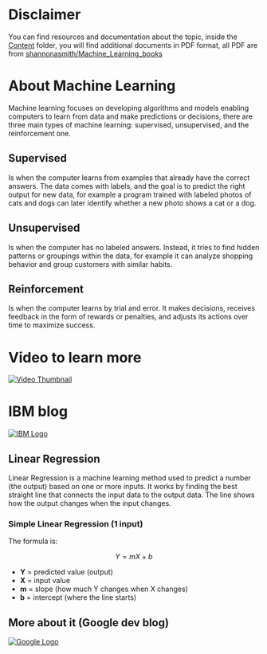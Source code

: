# Disclaimer
You can find resources and documentation about the topic, inside the [Content](./Content/README.md) folder, you will find additional documents in PDF format, all PDF are from  [shannonasmith/Machine_Learning_books](https://github.com/shannonasmith/Machine_Learning_books/tree/main)

# About Machine Learning  
Machine learning focuses on developing algorithms and models enabling computers to learn from data and make predictions or decisions, there are three main types of machine learning: supervised, unsupervised, and the reinforcement one.  

## Supervised
Is when the computer learns from examples that already have the correct answers. The data comes with labels, and the goal is to predict the right output for new data, for example a program trained with labeled photos of cats and dogs can later identify whether a new photo shows a cat or a dog.  

## Unsupervised  
Is when the computer has no labeled answers. Instead, it tries to find hidden patterns or groupings within the data, for example it can analyze shopping behavior and group customers with similar habits.  

## Reinforcement  
Is when the computer learns by trial and error. It makes decisions, receives feedback in the form of rewards or penalties, and adjusts its actions over time to maximize success.  


# Video to learn more 
[![Video Thumbnail](https://img.youtube.com/vi/x3KOCphRltk/maxresdefault.jpg)](https://www.youtube.com/watch?v=x3KOCphRltk)

# IBM blog
[![IBM Logo](https://img.youtube.com/vi/RYq0Neii7FU/maxresdefault.jpg)](https://www.ibm.com/think/topics/machine-learning-types)

## Linear Regression 

Linear Regression is a machine learning method used to predict a number (the output) based on one or more inputs. It works by finding the best straight line that connects the input data to the output data. The line shows how the output changes when the input changes.

### Simple Linear Regression (1 input)
The formula is:  

$$
Y = mX + b
$$

- **Y** = predicted value (output)  
- **X** = input value  
- **m** = slope (how much Y changes when X changes)  
- **b** = intercept (where the line starts)  


## More about it (Google dev blog)

[![Google Logo](https://img.youtube.com/vi/cazdJdeZcUY/maxresdefault.jpg)](https://developers.google.com/machine-learning/crash-course/linear-regression)
